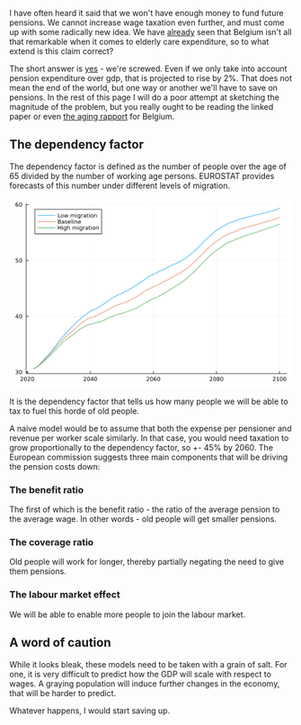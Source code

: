 I have often heard it said that we won't have enough money to fund future pensions. We cannot increase wage taxation even further, and must come up with some radically new idea. We have [already](../expenditure/social_protection.md#old-age) seen that Belgium isn't all that remarkable when it comes to elderly care expenditure, so to what extend is this claim correct?

The short answer is [yes](https://www.nbb.be/doc/ts/publications/economicreview/2023/ecorevi2023_h09.pdf) - we're screwed. Even if we only take into account pension expenditure over gdp, that is projected to rise by 2%. That does not mean the end of the world, but one way or another we'll have to save on pensions. In the rest of this page I will do a poor attempt at sketching the magnitude of the problem, but you really ought to be reading the linked paper or even [the aging rapport](https://economy-finance.ec.europa.eu/publications/2024-ageing-report-economic-and-budgetary-projections-eu-member-states-2022-2070_en) for Belgium.

## The dependency factor

The dependency factor is defined as the number of people over the age of 65 divided by the number of working age persons. EUROSTAT provides forecasts of this number under different levels of migration.

![](../assets/old_age_dependency_forecast.png)

It is the dependency factor that tells us how many people we will be able to tax to fuel this horde of old people.

A naive model would be to assume that both the expense per pensioner and revenue per worker scale similarly. In that case, you would need taxation to grow proportionally to the dependency factor, so +- 45% by 2060. The European commission suggests three main components that will be driving the pension costs down:


### The benefit ratio

The first of which is the benefit ratio - the ratio of the average pension to the average wage. In other words - old people will get smaller pensions.

### The coverage ratio

Old people will work for longer, thereby partially negating the need to give them pensions.

### The labour market effect

We will be able to enable more people to join the labour market. 

## A word of caution

While it looks bleak, these models need to be taken with a grain of salt. For one, it is very difficult to predict how the GDP will scale with respect to wages. A graying population will induce further changes in the economy, that will be harder to predict. 

Whatever happens, I would start saving up.